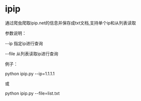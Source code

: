 # ipip
通过爬虫爬取ipip.net的信息并保存成txt文档,支持单个ip和从列表读取

参数说明：

--ip 指定ip进行查询

--file 从列表读取ip进行查询

例子：

python ipip.py --ip=1.1.1.1

或

python ipip.py --file=list.txt
